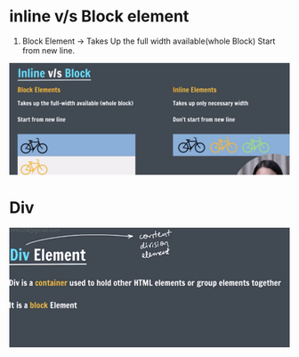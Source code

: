 # inline v/s Block element

1. Block Element -> Takes Up the full width available(whole Block)
   Start from new line.

![ss](image/block:inline.png)

# Div

![div](image/div.png)
